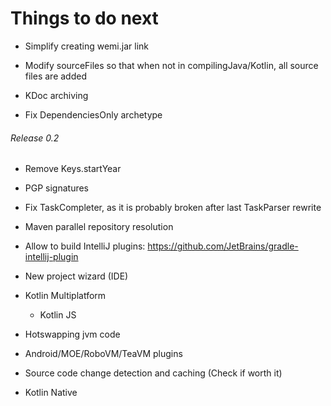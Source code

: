 # Things to do next

- Simplify creating wemi.jar link

- Modify sourceFiles so that when not in compilingJava/Kotlin, all source files are added

- KDoc archiving

- Fix DependenciesOnly archetype

###### Release 0.2

- Remove Keys.startYear

- PGP signatures

- Fix TaskCompleter, as it is probably broken after last TaskParser rewrite

- Maven parallel repository resolution

- Allow to build IntelliJ plugins: https://github.com/JetBrains/gradle-intellij-plugin

- New project wizard (IDE)

- Kotlin Multiplatform
	- Kotlin JS

- Hotswapping jvm code

- Android/MOE/RoboVM/TeaVM plugins

- Source code change detection and caching (Check if worth it)

- Kotlin Native